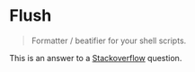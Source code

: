 # Flush

> Formatter / beatifier for your shell scripts.

This is an answer to a [Stackoverflow][1] question.

[1]:https://stackoverflow.com/questions/12046886/code-formatter-beautifier-for-bash-in-command-line
